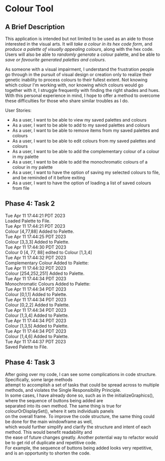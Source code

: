 # Colour Tool

## A Brief Description

This application is intended but not limited to be used as an aide to those
interested in the visual arts. It will *take a colour in its hex code form*, and *produce a palette of 
visually appealing colours*, along with the hex code. Users will also be able to *randomly generate*
a colour palette, and be able to *save or favourite generated palettes and colours*.

As someone with a visual impairment, I understand the frustration people go through
in the pursuit of visual design or creation only to realize their genetic inability to process
colours to their fullest extent. Not knowing which colour I'm working with, nor knowing which colours would
go together with it, I struggle frequently with finding the right shades and hues. With this personal experience in mind, I hope to offer a method
to overcome these difficulties for those who share similar troubles as I do. 





User Stories:
- As a user, I want to be able to view my saved palettes and colours
- As a user, I want to be able to add to my saved palettes and colours
- As a user, I want to be able to remove items from my saved palettes and colours
- As a user, I want to be able to edit colours from my saved palettes and colours
- As a user, I want to be able to add the complementary colour of a colour in my palette
- As a user, I want to be able to add the monochromatic colours of a colour in my palette
- As a user, I want to have the option of saving my selected colours to file, and be reminded of it before exiting
- As a user, I want to have the option of loading a list of saved colours from file



## Phase 4: Task 2
Tue Apr 11 17:44:21 PDT 2023  
Loaded Palette to File.  
Tue Apr 11 17:44:21 PDT 2023  
Colour [4,77,88] Added to Palette.  
Tue Apr 11 17:44:25 PDT 2023  
Colour [3,3,3] Added to Palette.  
Tue Apr 11 17:44:30 PDT 2023  
Colour 0 [4, 77, 88] edited to Colour [1,3,4]  
Tue Apr 11 17:44:32 PDT 2023  
Complementary Colour Added to Palette:  
Tue Apr 11 17:44:32 PDT 2023  
Colour [254,252,251] Added to Palette.  
Tue Apr 11 17:44:34 PDT 2023  
Monochromatic Colours Added to Palette:  
Tue Apr 11 17:44:34 PDT 2023  
Colour [0,1,1] Added to Palette.  
Tue Apr 11 17:44:34 PDT 2023  
Colour [0,2,2] Added to Palette.  
Tue Apr 11 17:44:34 PDT 2023  
Colour [1,3,4] Added to Palette.  
Tue Apr 11 17:44:34 PDT 2023  
Colour [1,3,5] Added to Palette.  
Tue Apr 11 17:44:34 PDT 2023  
Colour [1,4,6] Added to Palette.  
Tue Apr 11 17:44:37 PDT 2023  
Saved Palette to File.   

## Phase 4: Task 3  
After going over my code, I can see some complications in code structure. Specifically, some large methods   
attempt to accomplish a set of tasks that could be spread across to multiple methods, and violates the Single Responsibility Principle.  
In some cases, I have already done so, such as in the initializeGraphics(), where the sequence of buttons being added are   
separated into its own method. The same thing is true for colourOrDisplaySet(), where it sets individuals panels   
on the overall frame. To improve the code structure, the same thing could be done for the main windowframe as well,   
which would further simplify and clarify the structure and intent of each method. This would benefit readability and   
the ease of future changes greatly. Another potential way to refactor would be to get rid of duplicate and repetitive code.   
For example, the sequence of buttons being added looks very repetitive, and is an opportunity to shorten the code.   
